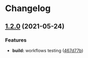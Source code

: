 # Changelog

## [1.2.0](https://www.github.com/feecompass/test/compare/v1.1.0...v1.2.0) (2021-05-24)


### Features

* **build:** workflows testing ([467d77b](https://www.github.com/feecompass/test/commit/467d77bf51c40577f06bd2455e5d897355a1aca6))
